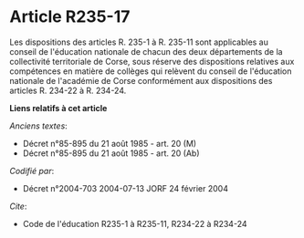 # Article R235-17

Les dispositions des articles R. 235-1 à R. 235-11 sont applicables au conseil de l'éducation nationale de chacun des deux
départements de la collectivité territoriale de Corse, sous réserve des dispositions relatives aux compétences en matière de
collèges qui relèvent du conseil de l'éducation nationale de l'académie de Corse conformément aux dispositions des articles
R. 234-22 à R. 234-24.

**Liens relatifs à cet article**

_Anciens textes_:

  - Décret n°85-895 du 21 août 1985 - art. 20 (M)
  - Décret n°85-895 du 21 août 1985 - art. 20 (Ab)

_Codifié par_:

  - Décret n°2004-703 2004-07-13 JORF 24 février 2004

_Cite_:

  - Code de l'éducation R235-1 à R235-11, R234-22 à R234-24

